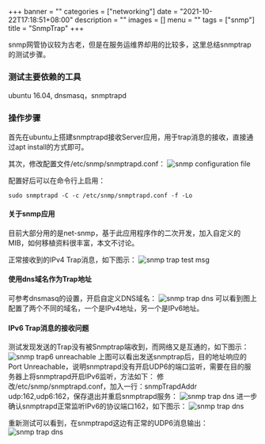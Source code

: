+++
banner = ""
categories = ["networking"]
date = "2021-10-22T17:18:51+08:00"
description = ""
images = []
menu = ""
tags = ["snmp"]
title = "SnmpTrap"
+++

snmp网管协议较为古老，但是在服务运维界却用的比较多，这里总结snmptrap的测试步骤。


### 测试主要依赖的工具

ubuntu 16.04, dnsmasq，snmptrapd

### 操作步骤
首先在ubuntu上搭建snmptrapd接收Server应用，用于trap消息的接收，直接通过apt install的方式即可。

其次，修改配置文件/etc/snmp/snmptrapd.conf：
![snmp configuration file](images/snmp_cfg.jpg)

配置好后可以在命令行上启用：
```
sudo snmptrapd -C -c /etc/snmp/snmptrapd.conf -f -Lo
```
#### 关于snmp应用
目前大部分用的是net-snmp，基于此应用程序作的二次开发，加入自定义的MIB，如何移植资料很丰富，本文不讨论。

正常接收到的IPv4 Trap消息，如下图示：
![snmp trap test msg](images/snmp_trap_test.jpg)

#### 使用dns域名作为Trap地址
可参考dnsmasq的设置，开启自定义DNS域名：
![snmp trap dns](images/snmp_dns_cust.jpg)
可以看到图上配置了两个不同的域名，一个是IPv4地址，另一个是IPv6地址。

#### IPv6 Trap消息的接收问题
测试发现发送的Trap没有被Snmptrap端收到，而网络又是互通的，如下图示：
![snmp trap6 unreachable](images/snmp_trap6_port_unreachable.jpg)
上图可以看出发送snmptrap后，目的地址响应的Port Unreachable，说明snmptrapd没有开启UDP6的端口监听，需要在目的服务器上将snmptrapd开启IPv6监听，方法如下：
修改/etc/snmp/snmptrapd.conf，加入一行：snmpTrapdAddr    udp:162,udp6:162，保存退出并重启snmptrapd服务：
![snmp trap dns](images/snmp_cfg_add_ipv6.jpg)
进一步确认snmptrapd正常监听IPv6的协议端口162，如下图示：
![snmp trap dns](images/snmp_trap6_port_listen_ok.jpg)

重新测试可以看到，在snmptrapd这边有正常的UDP6消息输出：
![snmp trap dns](images/snmp_trap6_pkt_ok.jpg)



